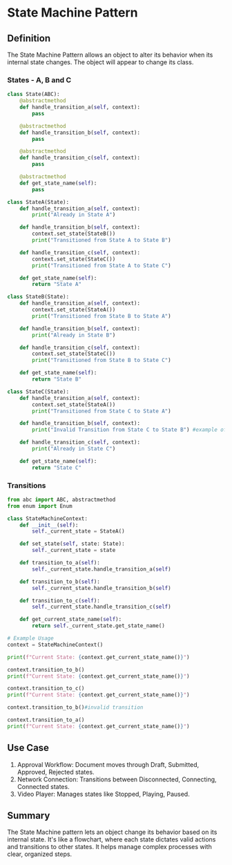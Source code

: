 # State Machine Pattern

## Definition

The State Machine Pattern allows an object to alter its behavior when its internal state changes. The object will appear to change its class.

### States - A, B and C

```python
class State(ABC):
    @abstractmethod
    def handle_transition_a(self, context):
        pass

    @abstractmethod
    def handle_transition_b(self, context):
        pass

    @abstractmethod
    def handle_transition_c(self, context):
        pass

    @abstractmethod
    def get_state_name(self):
        pass

class StateA(State):
    def handle_transition_a(self, context):
        print("Already in State A")

    def handle_transition_b(self, context):
        context.set_state(StateB())
        print("Transitioned from State A to State B")

    def handle_transition_c(self, context):
        context.set_state(StateC())
        print("Transitioned from State A to State C")

    def get_state_name(self):
        return "State A"

class StateB(State):
    def handle_transition_a(self, context):
        context.set_state(StateA())
        print("Transitioned from State B to State A")

    def handle_transition_b(self, context):
        print("Already in State B")

    def handle_transition_c(self, context):
        context.set_state(StateC())
        print("Transitioned from State B to State C")

    def get_state_name(self):
        return "State B"

class StateC(State):
    def handle_transition_a(self, context):
        context.set_state(StateA())
        print("Transitioned from State C to State A")

    def handle_transition_b(self, context):
        print("Invalid Transition from State C to State B") #example of a state transition rule.

    def handle_transition_c(self, context):
        print("Already in State C")

    def get_state_name(self):
        return "State C"
```

### Transitions

```python
from abc import ABC, abstractmethod
from enum import Enum

class StateMachineContext:
    def __init__(self):
        self._current_state = StateA()

    def set_state(self, state: State):
        self._current_state = state

    def transition_to_a(self):
        self._current_state.handle_transition_a(self)

    def transition_to_b(self):
        self._current_state.handle_transition_b(self)

    def transition_to_c(self):
        self._current_state.handle_transition_c(self)

    def get_current_state_name(self):
        return self._current_state.get_state_name()

# Example Usage
context = StateMachineContext()

print(f"Current State: {context.get_current_state_name()}")

context.transition_to_b()
print(f"Current State: {context.get_current_state_name()}")

context.transition_to_c()
print(f"Current State: {context.get_current_state_name()}")

context.transition_to_b()#invalid transition

context.transition_to_a()
print(f"Current State: {context.get_current_state_name()}")
```

## Use Case

1. Approval Workflow: Document moves through Draft, Submitted, Approved, Rejected states.
2. Network Connection: Transitions between Disconnected, Connecting, Connected states.
3. Video Player: Manages states like Stopped, Playing, Paused.

## Summary

The State Machine pattern lets an object change its behavior based on its internal state. It's like a flowchart, where each state dictates valid actions and transitions to other states. It helps manage complex processes with clear, organized steps.